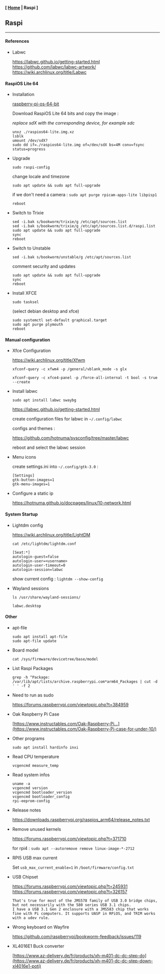 <link href="../style.css" rel="stylesheet"></link>

**[ [Home](../index.html) | Raspi ]**

## Raspi

---

#### References

* Labwc
    
    https://labwc.github.io/getting-started.html  
    https://github.com/labwc/labwc-artwork/  
    https://wiki.archlinux.org/title/Labwc  


#### RaspiOS Lite 64

* Installation

    [raspberry-pi-os-64-bit](https://www.raspberrypi.com/software/operating-systems/#raspberry-pi-os-64-bit)  
    
    Download RaspiOS Lite 64 bits and copy the image :
    
    *replace sdX with the corresponding device, for example sdc*

    ```
    unxz ./raspios64-lite.img.xz
    lsblk
    umount /dev/sdX?
    sudo dd if=./raspios64-lite.img of=/dev/sdX bs=4M conv=fsync status=progress
    ```

* Upgrade

    `sudo raspi-config`
    
    change locale and timezone
    
    `sudo apt update && sudo apt full-upgrade`
    
    if we don't need a camera : `sudo apt purge rpicam-apps-lite libpisp1`

    `reboot`

* Switch to Trixie

    ```
    sed -i.bak s/bookworm/trixie/g /etc/apt/sources.list
    sed -i.bak s/bookworm/trixie/g /etc/apt/sources.list.d/raspi.list
    sudo apt update && sudo apt full-upgrade
    sync
    reboot
    ```
    
* Switch to Unstable

    `sed -i.bak s/bookworm/unstable/g /etc/apt/sources.list`
    
    comment security and updates
    
    ```
    sudo apt update && sudo apt full-upgrade
    sync
    reboot
    ```

* Install XFCE

    `sudo tasksel`
    
    (select debian desktop and xfce)
    
    ```
    sudo systemctl set-default graphical.target
    sudo apt purge plymouth
    reboot
    ```


#### Manual configuration

* Xfce Configuration
    
    https://wiki.archlinux.org/title/Xfwm  
    
    `xfconf-query -c xfwm4 -p /general/vblank_mode -s glx`

    `xfconf-query -c xfce4-panel -p /force-all-internal -t bool -s true --create`

* Install labwc

    `sudo apt install labwc swaybg`
    
    https://labwc.github.io/getting-started.html  
    
    create configuration files for labwc in `~/.config/labwc`  
    
    configs and themes : 
    
    https://github.com/hotnuma/sysconfig/tree/master/labwc  
    
    reboot and select the labwc session  

* Menu icons
    
    create settings.ini into `~/.config/gtk-3.0` :
    
    ```
    [Settings]
    gtk-button-images=1
    gtk-menu-images=1
    ```

* Configure a static ip
    
    https://hotnuma.github.io/docpages/linux/10-network.html  


#### System Startup

* Lightdm config

    https://wiki.archlinux.org/title/LightDM  
    
    ```
    cat /etc/lightdm/lightdm.conf
    
    [Seat:*]
    autologin-guest=false
    autologin-user=<username>
    autologin-user-timeout=0
    autologin-session=labwc
    ```
    
    show current config : `lightdm --show-config`

* Wayland sessions
    
    ```
    ls /usr/share/wayland-sessions/
    
    labwc.desktop
    ```


#### Other

* apt-file

    ```
    sudo apt install apt-file
    sudo apt-file update
    ```
    
* Board model
    
    `cat /sys/firmware/devicetree/base/model`

* List Raspi Packages
    
    `grep -h ^Package: /var/lib/apt/lists/archive.raspberrypi.com*arm64_Packages | cut -d ' ' -f 2`

* Need to run as sudo
    
    https://forums.raspberrypi.com/viewtopic.php?t=384959  

* Oak Raspberry Pi Case
    
    [https://www.instructables.com/Oak-Raspberry-Pi...](https://www.instructables.com/Oak-Raspberry-Pi-case-for-under-10/)  

* Other programs
    
    `sudo apt install hardinfo inxi`

* Read CPU temperature

    `vcgencmd measure_temp`

* Read system infos

    ```
    uname -a
    vcgencmd version
    vcgencmd bootloader_version
    vcgencmd bootloader_config
    rpi-eeprom-config
    ```

* Release notes
    
    https://downloads.raspberrypi.org/raspios_arm64/release_notes.txt  

* Remove unused kernels
    
    https://forums.raspberrypi.com/viewtopic.php?t=371710  
    
    for rpi4 : `sudo apt --autoremove remove linux-image-*-2712`

* RPI5 USB max current
    
    Set `usb_max_current_enable=1` in `/boot/firmware/config.txt`

* USB Chipset
    
    https://forums.raspberrypi.com/viewtopic.php?t=245931  
    https://forums.raspberrypi.com/viewtopic.php?t=326157  
    
    ```
    That's true for most of the JMS578 family of USB 3.0 bridge chips,
    but not necessarily with the 580 series USB 3.1 chips.
    I have a USB 3.1 Gen 2 enclosure with a JMS583 chip that works
    fine with Pi computers. It supports UASP in RPiOS, and TRIM works
    with a udev rule.
    ```
    
* Wrong keyboard on Wayfire
    
    https://github.com/raspberrypi/bookworm-feedback/issues/119  

* XL4016E1 Buck converter
    
    [https://www.az-delivery.de/fr/products/xh-m401-dc-dc-step-do](https://www.az-delivery.de/fr/products/xh-m401-dc-dc-step-down-xl4016e1-poti)  

<br/>



